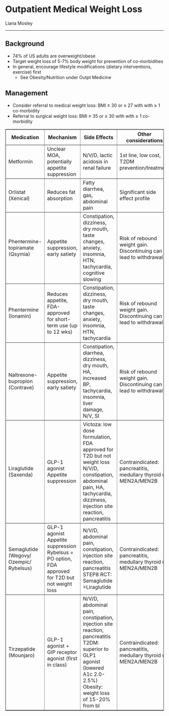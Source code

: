 # Outpatient Medical Weight Loss

Liana Mosley

---

## Background 	
- 74% of US adults are overweight/obese
- Target weight loss of 5-7% body weight for prevention of co-morbidities
- In general, encourage lifestyle modifications (dietary interventions, exercise) first
    - See Obesity/Nutrition under Outpt Medicine

## Management
- Consider referral to medical weight loss: BMI ≥ 30 or ≥ 27 with with ≥ 1 co-morbidity
- Referral to surgical weight loss: BMI ≥ 35 or ≥ 30 with with ≥ 1 co-morbidity

<table border="1">
  <tr>
    <th>Medication</th>
    <th>Mechanism</th>
    <th>Side Effects</th>
    <th>Other considerations</th>
  </tr>
  <tr>
    <td>Metformin</td>
    <td>Unclear MOA, potentially appetite suppression</td>
    <td>N/V/D, lactic acidosis in renal failure</td>
    <td>1st line, low cost, T2DM prevention/treatment</td>
  </tr>
  <tr>
    <td>Orlistat (Xenical)</td>
    <td>Reduces fat absorption</td>
    <td>Fatty diarrhea, gas, abdominal pain</td>
    <td>Significant side effect profile</td>
  </tr>
  <tr>
    <td>Phentermine-topiramate (Qsymia)</td>
    <td>Appetite suppression, early satiety</td>
    <td>Constipation, dizziness, dry mouth, taste changes, anxiety, insomnia, HTN, tachycardia, cognitive slowing</td>
    <td>Risk of rebound weight gain. Discontinuing can lead to withdrawal</td>
  </tr>
  <tr>
    <td>Phentermine (Ionamin)</td>
    <td>Reduces appetite, FDA-approved for short-term use (up to 12 wks)</td>
    <td>Constipation, dizziness, dry mouth, taste changes, anxiety, insomnia, HTN, tachycardia</td>
    <td>Risk of rebound weight gain. Discontinuing can lead to withdrawal</td>
  </tr>
  <tr>
    <td>Naltrexone-bupropion (Contrave)</td>
    <td>Appetite suppression, early satiety</td>
    <td>Constipation, diarrhea, dizziness, dry mouth, HA, increased BP, tachycardia, insomnia, liver damage, N/V, SI</td>
    <td>Risk of rebound weight gain. Discontinuing can lead to withdrawal</td>
  </tr>
  <tr>
    <td>Liraglutide (Saxenda)</td>
    <td>GLP-1 agonist Appetite suppression</td>
    <td>Victoza: low dose formulation, FDA approved for T2D but not weight loss N/V/D, constipation, abdominal pain, HA, tachycardia, dizziness, injection site reaction, pancreatitis</td>
    <td>Contraindicated: pancreatitis, medullary thyroid ca, MEN2A/MEN2B</td>
  </tr>
  <tr>
    <td>Semaglutide (Wegovy/ Ozempic/ Rybelsus)</td>
    <td>GLP-1 agonist Appetite suppression Rybelsus = PO option, FDA approved for T2D but not weight loss</td>
    <td>N/V/D, abdominal pain, constipation, injection site reaction, pancreatitis STEP8 RCT: Semaglutide >Liraglutide</td>
    <td>Contraindicated: pancreatitis, medullary thyroid ca, MEN2A/MEN2B</td>
  </tr>
  <tr>
    <td>Tirzepatide (Mounjaro)</td>
    <td>GLP-1 agonist + GIP receptor agonist (first in class)</td>
    <td>N/V/D, abdominal pain, constipation, injection site reaction, pancreatitis T2DM: superior to GLP1 agonist (lowered A1c 2.0-2.5%) Obesity: weight loss of 15-20% from bl</td>
    <td>Contraindicated: pancreatitis, medullary thyroid ca, MEN2A/MEN2B</td>
  </tr>
</table>
